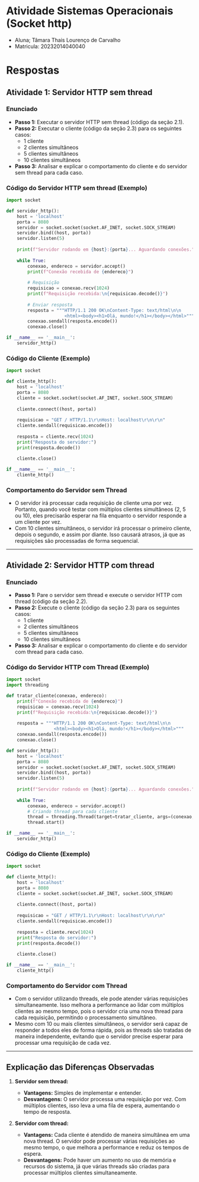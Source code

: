 # Atividade Sistemas Operacionais (Socket http)
- Aluna; Tâmara Thais Lourenço de Carvalho
- Matricula: 20232014040040
# Respostas 
## **Atividade 1: Servidor HTTP sem thread**

### **Enunciado**
- **Passo 1:** Executar o servidor HTTP sem thread (código da seção 2.1).
- **Passo 2:** Executar o cliente (código da seção 2.3) para os seguintes casos:
  - 1 cliente
  - 2 clientes simultâneos
  - 5 clientes simultâneos
  - 10 clientes simultâneos
- **Passo 3:** Analisar e explicar o comportamento do cliente e do servidor sem thread para cada caso.

### **Código do Servidor HTTP sem thread (Exemplo)**

```python
import socket

def servidor_http():
    host = 'localhost'
    porta = 8080
    servidor = socket.socket(socket.AF_INET, socket.SOCK_STREAM)
    servidor.bind((host, porta))
    servidor.listen(5)
    
    print(f"Servidor rodando em {host}:{porta}... Aguardando conexões.")
    
    while True:
        conexao, endereco = servidor.accept()
        print(f"Conexão recebida de {endereco}")
        
        # Requisição
        requisicao = conexao.recv(1024)
        print(f"Requisição recebida:\n{requisicao.decode()}")
        
        # Enviar resposta
        resposta = """HTTP/1.1 200 OK\nContent-Type: text/html\n\n
                      <html><body><h1>Olá, mundo!</h1></body></html>"""
        conexao.sendall(resposta.encode())
        conexao.close()

if __name__ == '__main__':
    servidor_http()
```

### **Código do Cliente (Exemplo)**

```python
import socket

def cliente_http():
    host = 'localhost'
    porta = 8080
    cliente = socket.socket(socket.AF_INET, socket.SOCK_STREAM)
    
    cliente.connect((host, porta))
    
    requisicao = "GET / HTTP/1.1\r\nHost: localhost\r\n\r\n"
    cliente.sendall(requisicao.encode())
    
    resposta = cliente.recv(1024)
    print("Resposta do servidor:")
    print(resposta.decode())
    
    cliente.close()

if __name__ == '__main__':
    cliente_http()
```

### **Comportamento do Servidor sem Thread**
- O servidor irá processar cada requisição de cliente uma por vez. Portanto, quando você testar com múltiplos clientes simultâneos (2, 5 ou 10), eles precisarão esperar na fila enquanto o servidor responde a um cliente por vez.
- Com 10 clientes simultâneos, o servidor irá processar o primeiro cliente, depois o segundo, e assim por diante. Isso causará atrasos, já que as requisições são processadas de forma sequencial.

---

## **Atividade 2: Servidor HTTP com thread**

### **Enunciado**
- **Passo 1:** Pare o servidor sem thread e execute o servidor HTTP com thread (código da seção 2.2).
- **Passo 2:** Execute o cliente (código da seção 2.3) para os seguintes casos:
  - 1 cliente
  - 2 clientes simultâneos
  - 5 clientes simultâneos
  - 10 clientes simultâneos
- **Passo 3:** Analisar e explicar o comportamento do cliente e do servidor com thread para cada caso.

### **Código do Servidor HTTP com Thread (Exemplo)**

```python
import socket
import threading

def tratar_cliente(conexao, endereco):
    print(f"Conexão recebida de {endereco}")
    requisicao = conexao.recv(1024)
    print(f"Requisição recebida:\n{requisicao.decode()}")
    
    resposta = """HTTP/1.1 200 OK\nContent-Type: text/html\n\n
                  <html><body><h1>Olá, mundo!</h1></body></html>"""
    conexao.sendall(resposta.encode())
    conexao.close()

def servidor_http():
    host = 'localhost'
    porta = 8080
    servidor = socket.socket(socket.AF_INET, socket.SOCK_STREAM)
    servidor.bind((host, porta))
    servidor.listen(5)
    
    print(f"Servidor rodando em {host}:{porta}... Aguardando conexões.")
    
    while True:
        conexao, endereco = servidor.accept()
        # Criando thread para cada cliente
        thread = threading.Thread(target=tratar_cliente, args=(conexao, endereco))
        thread.start()

if __name__ == '__main__':
    servidor_http()
```

### **Código do Cliente (Exemplo)**

```python
import socket

def cliente_http():
    host = 'localhost'
    porta = 8080
    cliente = socket.socket(socket.AF_INET, socket.SOCK_STREAM)
    
    cliente.connect((host, porta))
    
    requisicao = "GET / HTTP/1.1\r\nHost: localhost\r\n\r\n"
    cliente.sendall(requisicao.encode())
    
    resposta = cliente.recv(1024)
    print("Resposta do servidor:")
    print(resposta.decode())
    
    cliente.close()

if __name__ == '__main__':
    cliente_http()
```

### **Comportamento do Servidor com Thread**
- Com o servidor utilizando threads, ele pode atender várias requisições simultaneamente. Isso melhora a performance ao lidar com múltiplos clientes ao mesmo tempo, pois o servidor cria uma nova thread para cada requisição, permitindo o processamento simultâneo.
- Mesmo com 10 ou mais clientes simultâneos, o servidor será capaz de responder a todos eles de forma rápida, pois as threads são tratadas de maneira independente, evitando que o servidor precise esperar para processar uma requisição de cada vez.

---

## **Explicação das Diferenças Observadas**

1. **Servidor sem thread:**
   - **Vantagens:** Simples de implementar e entender.
   - **Desvantagens:** O servidor processa uma requisição por vez. Com múltiplos clientes, isso leva a uma fila de espera, aumentando o tempo de resposta.

2. **Servidor com thread:**
   - **Vantagens:** Cada cliente é atendido de maneira simultânea em uma nova thread. O servidor pode processar várias requisições ao mesmo tempo, o que melhora a performance e reduz os tempos de espera.
   - **Desvantagens:** Pode haver um aumento no uso de memória e recursos do sistema, já que várias threads são criadas para processar múltiplos clientes simultaneamente.

